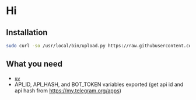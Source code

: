 # Hi

## Installation
```bash
sudo curl -so /usr/local/bin/upload.py https://raw.githubusercontent.com/hakimifr/upload/refs/heads/main/upload.py && sudo chmod +x /usr/local/bin/upload.py
```

## What you need
- [`uv`](https://github.com/astral-sh/uv)
- API_ID, API_HASH, and BOT_TOKEN variables exported
(get api id and api hash from https://my.telegram.org/apps)
